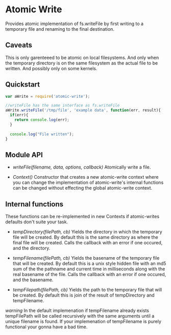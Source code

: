 # Atomic Write

Provides atomic implementation of fs.writeFile by first writing to a temporary file and renaming to the final destination. 

## Caveats

This is only garenteeed to be atomic on local filesystems. And only when the temporary directory is on the same filesystem as the actual file to be written. And possibly only on some kernels.

## Quickstart

```javascript
var aWrite = require('atomic-write');

//writeFile has the same interface as fs.writeFile
aWrite.writeFile('/tmp/file', 'example data', function(err, result){
  if(err){
    return console.log(err);
  }
  
  console.log("File written");
}
```

## Module API

* *writeFile(filename, data, options, callback)*
Atomically write a file.

* *Context()*
Constructor that creates a new atomic-write context where you can change the implementation of atomic-write's internal functions can be changed without effecting the global atomic-write context.

## Internal functions

These functions can be re-implemented in new Contexts if atomic-writes defaults don't suite your task.

* *tempDirectory(filePath, cb)*
Yields the directory in which the temporary file will be created.
By default this is the same directory as where the final file will be created.
Calls the callback with an error if one occured, and the directory.

* *tempFilename(filePath, cb)*
Yields the basename of the temporary file that will be created.
By default this is a unix style hidden file with an md5 sum of the the pathname and current time in milliseconds along with the real basename of the file.
Calls the callback with an error if one occured, and the basename.

* *tempFilepath(filePath, cb)*
Yields the path to the temporary file that will be created.
By default this is join of the result of tempDirectory and tempFilename.

*warning*
In the default implemenation if tempFilename already exists
tempFilePath will be called recursively with the same arguments 
until a unique filename is found.
If your implemenation of tempFilename is purely functional your gonna have a bad time.

